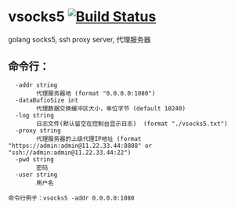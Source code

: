 # vsocks5 [![Build Status](https://travis-ci.org/456vv/vsocks5.svg?branch=master)](https://travis-ci.org/456vv/vsocks5)
golang socks5, ssh proxy server, 代理服务器

命令行：
-----------------------------------
      -addr string
            代理服务器地 (format "0.0.0.0:1080")
      -dataBufioSize int
            代理数据交换缓冲区大小，单位字节 (default 10240)
      -log string
            日志文件(默认留空在控制台显示日志)  (format "./vsocks5.txt")
      -proxy string
            代理服务器的上级代理IP地址 (format "https://admin:admin@11.22.33.44:8888" or "ssh://admin:admin@11.22.33.44:22")
      -pwd string
            密码
      -user string
            用户名

    命令行例子：vsocks5 -addr 0.0.0.0:1080
